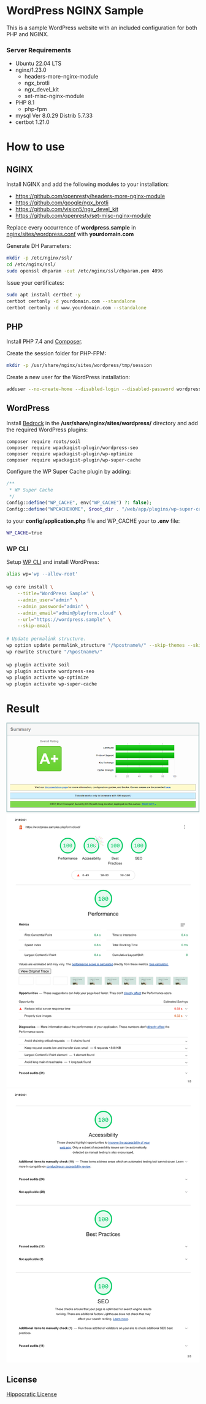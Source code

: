 # WordPress NGINX Sample

This is a sample WordPress website with an included configuration for both PHP
and NGINX.

### Server Requirements

-   Ubuntu 22.04 LTS
-   nginx/1.23.0
    -   headers-more-nginx-module
    -   ngx_brotli
    -   ngx_devel_kit
    -   set-misc-nginx-module
-   PHP 8.1
    -   php-fpm
-   mysql Ver 8.0.29 Distrib 5.7.33
-   certbot 1.21.0

# How to use

## NGINX

Install NGINX and add the following modules to your installation:

-   https://github.com/openresty/headers-more-nginx-module
-   https://github.com/google/ngx_brotli
-   https://github.com/vision5/ngx_devel_kit
-   https://github.com/openresty/set-misc-nginx-module

Replace every occurrence of **wordpress.sample** in
[nginx/sites/wordpress.conf](nginx/sites/wordpress.conf) with **yourdomain.com**

Generate DH Parameters:

```bash
mkdir -p /etc/nginx/ssl/
cd /etc/nginx/ssl/
sudo openssl dhparam -out /etc/nginx/ssl/dhparam.pem 4096
```

Issue your certificates:

```bash
sudo apt install certbot -y
certbot certonly -d yourdomain.com --standalone
certbot certonly -d www.yourdomain.com --standalone
```

## PHP

Install PHP 7.4 and [Composer](https://getcomposer.org/).

Create the session folder for PHP-FPM:

```bash
mkdir -p /usr/share/nginx/sites/wordpress/tmp/session
```

Create a new user for the WordPress installation:

```bash
adduser --no-create-home --disabled-login --disabled-password wordpress
```

## WordPress

Install [Bedrock](https://roots.io/bedrock/) in the
**/usr/share/nginx/sites/wordpress/** directory and add the required WordPress
plugins:

```
composer require roots/soil
composer require wpackagist-plugin/wordpress-seo
composer require wpackagist-plugin/wp-optimize
composer require wpackagist-plugin/wp-super-cache
```

Configure the WP Super Cache plugin by adding:

```php
/**
 * WP Super Cache
 */
Config::define("WP_CACHE", env("WP_CACHE") ?: false);
Config::define("WPCACHEHOME", $root_dir . "/web/app/plugins/wp-super-cache/");
```

to your **config/application.php** file and WP_CACHE your to **.env** file:

```bash
WP_CACHE=true
```

### WP CLI

Setup [WP CLI](https://wp-cli.org/) and install WordPress:

```bash
alias wp='wp --allow-root'

wp core install \
	--title="WordPress Sample" \
	--admin_user="admin" \
	--admin_password="admin" \
	--admin_email="admin@playform.cloud" \
	--url="https://wordpress.sample" \
	--skip-email

# Update permalink structure.
wp option update permalink_structure "/%postname%/" --skip-themes --skip-plugins
wp rewrite structure "/%postname%/"

wp plugin activate soil
wp plugin activate wordpress-seo
wp plugin activate wp-optimize
wp plugin activate wp-super-cache
```

# Result

![SSL Labs test](summary-ssl.png) ![PageSpeed report](summary-pagespeed-1.png)
![PageSpeed report](summary-pagespeed-2.png)

## License

[Hippocratic License](LICENSE)
